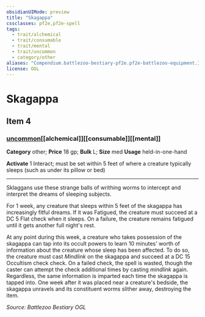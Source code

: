 ```yaml
---
obsidianUIMode: preview
title: "Skagappa"
cssclasses: pf2e,pf2e-spell
tags:
  - trait/alchemical
  - trait/consumable
  - trait/mental
  - trait/uncommon
  - category/other
aliases: "Compendium.battlezoo-bestiary-pf2e.pf2e-battlezoo-equipment.Item.Sgvffk0YAxK5pjyS"
license: OGL
---
```

# Skagappa
## Item 4
### [uncommon](uncommon "Uncommon Rarity Trait")[[alchemical]][[consumable]][[mental]]

**Category** other; 
**Price** 18 gp; 
**Bulk** L; **Size** med
**Usage** held-in-one-hand

**Activate** 1 Interact; must be set within 5 feet of where a creature typically sleeps (such as under its pillow or bed)

* * *

Sklaggans use these strange balls of writhing worms to intercept and interpret the dreams of sleeping subjects.

For 1 week, any creature that sleeps within 5 feet of the skagappa has increasingly fitful dreams. If it was Fatigued, the creature must succeed at a DC 5 Flat check when it sleeps. On a failure, the creature remains fatigued until it gets another full night's rest.

At any point during this week, a creature who takes possession of the skagappa can tap into its occult powers to learn 10 minutes' worth of information about the creature whose sleep has been affected. To do so, the creature must cast _Mindlink_ on the skagappa and succeed at a DC 15 Occultism check check. On a failed check, the spell is wasted, though the caster can attempt the check additional times by casting _mindlink_ again. Regardless, the same information is imparted each time the skagappa is tapped into. One week after it was placed near a creature's bedside, the skagappa unravels and its constituent worms slither away, destroying the item.

*Source: Battlezoo Bestiary*
*OGL*